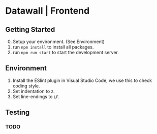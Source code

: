 # Datawall **| Frontend**

## Getting Started
0. Setup your environment. (See Environment)
1. run `npm install` to install all packages.
2. run `npm run start` to start the development server.

## Environment
1. Install the ESlint plugin in Visual Studio Code, we use this to check coding style.
2. Set indentation to `2`.
3. Set line-endings to `LF`.

## Testing
### TODO